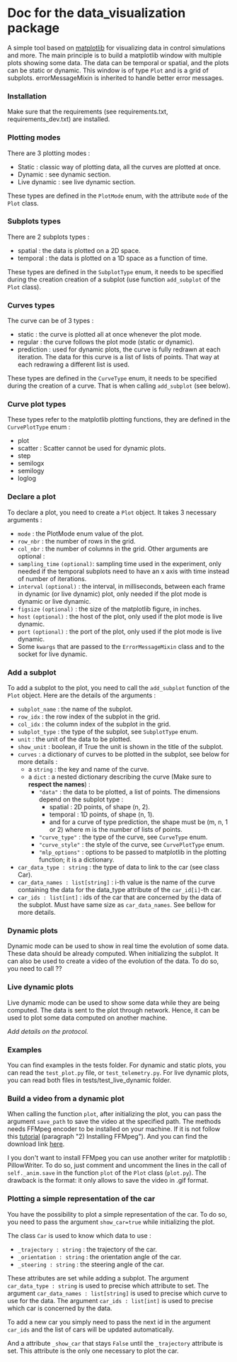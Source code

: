 # Doc for the data_visualization package

A simple tool based on [matplotlib](https://matplotlib.org/) for visualizing data in control simulations and more. The 
main principle is to build a matplotlib window with multiple plots showing some data. 
The data can be temporal or spatial, and the plots can be static or dynamic. This window is 
of type `Plot` and is a grid of subplots.
errorMessageMixin is inherited to handle better error messages. 

### Installation
Make sure that the requirements (see requirements.txt, requirements_dev.txt) are installed.

### Plotting modes
There are 3 plotting modes :
- Static : classic way of plotting data, all the curves are plotted at once.
- Dynamic : see dynamic section.
- Live dynamic : see live dynamic section.

These types are defined in the `PlotMode` enum, with the attribute `mode` of the `Plot` class.

### Subplots types
There are 2 subplots types :
- spatial : the data is plotted on a 2D space.
- temporal : the data is plotted on a 1D space as a function of time.

These types are defined in the `SubplotType` enum, it needs to be specified during the creation creation of a subplot
(use function `add_subplot` of the `Plot` class).

### Curves types
The curve can be of 3 types :
- static : the curve is plotted all at once whenever the plot mode.
- regular : the curve follows the plot mode (static or dynamic).
- prediction : used for dynamic plots, the curve is fully redrawn at each iteration. The data
for this curve is a list of lists of points. That way at each redrawing a different list is used.

These types are defined in the `CurveType` enum, it needs to be specified during the creation of a curve.
That is when calling `add_subplot` (see below).

### Curve plot types
These types refer to the matplotlib plotting functions, they are defined in the `CurvePlotType` enum :
- plot
- scatter : Scatter cannot be used for dynamic plots.
- step
- semilogx
- semilogy
- loglog

### Declare a plot
To declare a plot, you need to create a `Plot` object. It takes 3 necessary arguments :
- `mode` : the PlotMode enum value of the plot.
- `row_nbr` : the number of rows in the grid.
- `col_nbr` : the number of columns in the grid.
Other arguments are optional :
- `sampling_time` `(optional)`: sampling time used in the experiment, only needed if the temporal subplots need to have an x axis 
with time instead of number of iterations.
- `interval` `(optional)` : the interval, in milliseconds, between each frame in dynamic (or live dynamic) plot, only needed if 
the plot mode is dynamic or live dynamic.
- `figsize` `(optional)` : the size of the matplotlib figure, in inches.
- `host` `(optional)` : the host of the plot, only used if the plot mode is live dynamic.
- `port` `(optional)` : the port of the plot, only used if the plot mode is live dynamic.
- Some `kwargs` that are passed to the `ErrorMessageMixin` class and to the socket for live dynamic.

### Add a subplot
To add a subplot to the plot, you need to call the `add_subplot` function of the `Plot` object. Here are the details
of the arguments :
- `subplot_name` : the name of the subplot.
- `row_idx` : the row index of the subplot in the grid.
- `col_idx` : the column index of the subplot in the grid.
- `subplot_type` : the type of the subplot, see `SubplotType` enum.
- `unit` : the unit of the data to be plotted.
- `show_unit` : boolean, if True the unit is shown in the title of the subplot.
- `curves` : a dictionary of curves to be plotted in the subplot, see below for more details :
    - a `string` : the key and name of the curve.
    - a `dict` : a nested dictionary describing the curve (Make sure to **respect the names**) :
        - `"data"` : the data to be plotted, a list of points. The dimensions depend on the subplot type :
            - spatial : 2D points, of shape (n, 2).
            - temporal : 1D points, of shape (n, 1).
            - and for a curve of type prediction, the shape must be (m, n, 1 or 2) where m is the number of lists of points.
        - `"curve_type"` : the type of the curve, see `CurveType` enum.
        - `"curve_style"` : the style of the curve, see `CurvePlotType` enum.
        - `"mlp_options"` : options to be passed to matplotlib in the plotting function; it is a dictionary.
- `car_data_type : string` : the type of data to link to the car (see class Car).
- `car_data_names : list[string]` : i-th value is the name of the curve containing the data for the data_type attribute of the 
`car_id[i]`-th car.
- `car_ids : list[int]` : ids of the car that are concerned by the data of the subplot. Must have same size as `car_data_names`. See 
bellow for more details.
        
### Dynamic plots
Dynamic mode can be used to show in real time the evolution of some data. These data should be already computed. When 
initializing the subplot. It can also be used to create a video of the evolution of the data. To do so, you need to call 
??

### Live dynamic plots
Live dynamic mode can be used to show some data while they are being computed. The data is sent to the plot through network.
Hence, it can be used to plot some data computed on another machine. 

_Add details on the protocol._

### Examples
You can find examples in the tests folder. For dynamic and static plots, you can read the `test_plot.py` file, or 
`test_telemetry.py`. For live dynamic plots, you can read both files in tests/test_live_dynamic folder.

### Build a video from a dynamic plot
When calling the function `plot`, after initializing the plot, you can pass the argument `save_path` to save the video 
at the specified path. The methods needs FFMpeg encoder to be installed on your machine. If it is not follow this 
[tutorial](https://holypython.com/how-to-save-matplotlib-animations-the-ultimate-guide/) (paragraph "2) Installing FFMpeg").
And you can find the download link [here](https://www.ffmpeg.org/download.html).

I you don't want to install FFMpeg you can use another writer for matplotlib : PillowWriter. To do so, just comment and 
uncomment the lines in the call of `self._anim.save` in the function `plot` of the `Plot` class (`plot.py`). The drawback 
is the format: it only allows to save the video in .gif format.

### Plotting a simple representation of the car
You have the possibility to plot a simple representation of the car. To do so, you need to pass the argument `show_car=true` 
while initializing the plot.  

The class `Car` is used to know which data to use : 
- `_trajectory : string` : the trajectory of the car.
- `_orientation : string` : the orientation angle of the car.
- `_steering : string` : the steering angle of the car.

These attributes are set while adding a subplot. The argument `car_data_type : string` is used to precise which attribute 
to set. The argument `car_data_names : list[string]` is used to precise which curve to use for the data. The argument
`car_ids : list[int]` is used to precise which car is concerned by the data.

To add a new car you simply need to pass the next id in the argument `car_ids` and the list of cars will be updated automatically.  

And a attribute `_show_car` that stays `False` until the `_trajectory` attribute is set. This attribute is the only one 
necessary to plot the car.